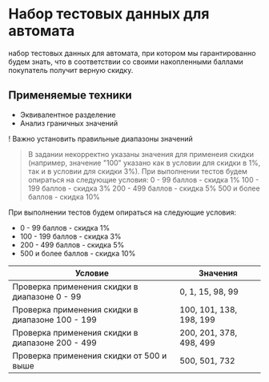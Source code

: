 # Набор тестовых данных для автомата 

набор тестовых данных для автомата, при котором мы гарантированно будем знать, что в соответствии со своими накопленными баллами покупатель получит верную скидку.


## Применяемые техники

- Эквивалентное разделение
- Анализ граничных значений


! Важно установить правильные диапазоны значений

> В задании некорректно указаны значения 
> для применеия скидки (например,
> значение "100" указано как в условии для скидки
> в 1%, так и в условии для скидки 3%).
> При выполнении тестов будем опираться
> на следующие условия:
> 0 - 99 баллов - скидка 1%
> 100 - 199 баллов - скидка 3%
> 200 - 499 баллов - скидка 5%
> 500 и более баллов - скидка 10%

При выполнении тестов будем опираться на следующие условия:
- 0 - 99 баллов - скидка 1%
- 100 - 199 баллов - скидка 3%
- 200 - 499 баллов - скидка 5%
- 500 и более баллов - скидка 10%



| Условие | Значения |
| ------ | ------ |
| Проверка применения скидки в диапазоне 0 - 99 | 0, 1, 15, 98, 99 |
| Проверка применения скидки в диапазоне 100 - 199 | 100, 101, 138, 198, 199 |
| Проверка применения скидки в диапазоне 200 - 499 | 200, 201, 378, 498, 499 |
| Проверка применения скидки от 500 и выше | 500, 501, 732 |

